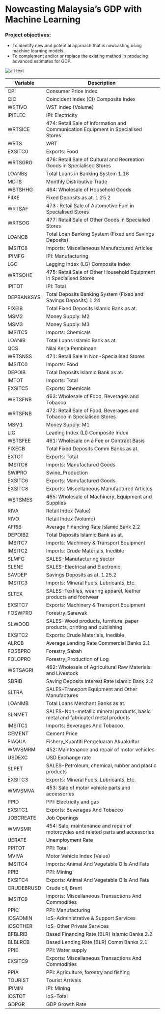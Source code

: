 # Nowcasting Malaysia’s GDP with Machine Learning

### Project objectives: 
* To identify new and potential approach that is nowcasting using machine learning models.
* To complement and/or or replace the existing method in producing advanced estimates for GDP.

![alt text]([http://url/to/img.png](https://github.com/kathyskj/ML-NOWCASTING-MALAYSIA-GDP/blob/main/Data%20Science.drawio.png))

| Variable | Description |
| ------------- | ------------- |
| CPI  | Consumer Price Index |
| CIC  | Coincident Index (CI) Composite Index  |
|WSTIVO | WST Index (Volume) |
|IPIELEC | IPI: Electricity |
|WRTSICE	|474: Retail Sale of Information and Communication Equipment in Specialised Stores|
|WRTS	|WRT|
|EXSITC0|	Exports: Food|
|WRTSGRG	|476: Retail Sale of Cultural and Recreation Goods in Specialised Stores|
|LOANBS	|Total Loans in Banking System 1.18|
|MDTS|	Monthly Distributive Trade|
|WSTSHHG|	464: Wholesale of Household Goods|
|FIIXE|	Fixed Deposits as at. 1.25.2
|WRTSAF|	473 : Retail Sale of Automotive Fuel in Specialised Stores
|WRTSOG|	477: Retail Sale of Other Goods in Specialied Stores
|LOANCB|	Total Loan Banking System (Fixed and Savings Deposits) 
|IMSITC8|	Imports: Miscellaneous Manufactured Articles
|IPIMFG|	IPI: Manufacturing
|LGC|	Lagging Index (LG) Composite Index
|WRTSOHE|	475: Retail Sale of Other Household Equipment in Specialised Stores
|IPITOT|	IPI: Total
|DEPBANKSYS|	Total Deposits Banking System (Fixed and Savings Deposits) 1.24
|FIXEIB|	Total Fixed Deposits Islamic Bank as at.
|MSM2|	Money Supply: M2
|MSM3|	Money Supply: M3
|IMSITC5|	Imports: Chemicals
|LOANIB|	Total Loans Islamic Bank as at.
|QCS|	Nilai Kerja Pembinaan
|WRTSNSS|	471: Retail Sale in Non-Specialised Stores
|IMSITC0|	Imports: Food
|DEPOIB|	Total Deposits Islamic Bank as at.
|IMTOT|	Imports: Total
|EXSITC5|	Exports: Chemicals
|WSTSFNB|	463: Wholesale of Food, Beverages and Tobacco
|WRTSFNB|	472: Retail Sale of Food, Beverages and Tobacco in Specialised Stores
|MSM1|	Money Supply: M1
|LIC|	Leading Index (LI) Composite Index
|WSTSFEE|	461: Wholesale on a Fee or Contract Basis
|FIXECB|	Total Fixed Deposits Comm Banks as at.
|EXTOT|	Exports: Total
|IMSITC6|	Imports: Manufactured Goods
|SWIPRO|	Swine_Production
|EXSITC6|	Exports: Manufactured Goods
|EXSITC8|	Exports: Miscellaneous Manufactured Articles
|WSTSMES|	465: Wholesale of Machinery, Equipment and Supplies
|RIVA|	Retail Index (Value)
|RIVO|	Retail Index (Volume)
|AFRIB|	Average Financing Rate Islamic Bank 2.2
|DEPOIB2|	Total Deposits Islamic Bank as at.
|IMSITC7|	Imports: Machinery & Transport Equipment
|IMSITC2|	Imports: Crude Materials, Inedible
|SLMFG|	SALES-Manufacturing sector
|SLENE|	SALES-Electrical and Electronic
|SAVDEP|	Savings Deposits as at. 1.25.2
|IMSITC3|	Imports: Mineral Fuels, Lubricants, Etc.
|SLTEX|	SALES-Textiles, wearing apparel, leather products and footwear
|EXSITC7|	Exports: Machinery & Transport Equipment
|FOSWPRO|	Forestry_Sarawak
|SLWOOD|	SALES-Wood products, furniture, paper products, printing and publishing
|EXSITC2|	Exports: Crude Materials, Inedible
|ALRCB|	Average Lending Rate Commercial  Banks 2.1
|FOSBPRO|	Forestry_Sabah
|FOLOPRO|	Forestry_Production of Log 
|WSTSAGRI|	462: Wholesale of Agricultural Raw Materials and Livestock
|SDRIB|	Saving Deposits Interest Rate Islamic Bank 2.2
|SLTRA|	SALES-Transport Equipment and Other Manufactures
|LOANMB|	Total Loans Merchant Banks as at.
|SLNMET|	SALES-Non-metallic mineral products, basic metal and fabricated metal products
|IMSITC1|	Imports: Beverages And Tobacco
|CEMENT|	Cement Price 
|FIAQUA|	Fishery_Kuantiti Pengeluaran Akuakultur 
|WMVSMRM|	452: Maintenance and repair of motor vehicles
|USDEXC|	USD Exchange rate
|SLPET|	SALES-Petroleum, chemical, rubber and plastic products
|EXSITC3|	Exports: Mineral Fuels, Lubricants, Etc.
|WMVSMVA|	453: Sale of motor vehicle parts and accessories
|PPID|	PPI: Electricity and gas
|EXSITC1|	Exports: Beverages And Tobacco
|JOBCREATE|	Job Openings
|WMVSMR|	454: Sale, maintenance and repair of motorcycles and related parts and accessories
|UERATE|	Unemployment Rate
|PPITOT|	PPI: Total
|MVIVA|	Motor Vehicle Index (Value)
|IMSITC4|	Imports: Animal And Vegetable Oils And Fats
|PPIB|	PPI: Mining 
|EXSITC4|	Exports: Animal And Vegetable Oils And Fats
|CRUDEBRUSD|	Crude oil, Brent
|IMSITC9|	Imports: Miscellaneous Transactions And Commodities
|PPIC|	PPI: Manufacturing
|IOSADMIN|	IoS-Administrative & Support Services
|IOSOTHER|	IoS-Other Private Services
|BFBLRIB|	Based Financing Rate (BLR) Islamic Banks 2.2
|BLBLRCB|	Based Lending Rate (BLR) Comm Banks 2.1
|PPIE|	PPI: Water supply
|EXSITC9|	Exports: Miscellaneous Transactions And Commodities
|PPIA|	PPI: Agriculture, forestry and fishing
|TOURIST|	Tourist Arrivals
|IPIMIN|	IPI: Mining
|IOSTOT|	IoS-Total
|GDPGR|	GDP Growth Rate

